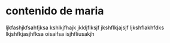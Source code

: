 # contenido de maria
ljkfashjkfsahfjksa
kshlkjfhajk
jkldjflksjf
jkshflkjajsjf
ljkshflakhfdks
lkjshfkjasjhfksa
oisaifsa
isjhfliusakjh